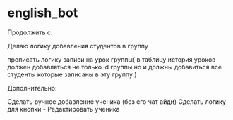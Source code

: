 # english_bot


Продолжить с:

Делаю логику добавления студентов в группу

прописать логику записи на урок группы(
в таблицу история уроков должен добавляться не только id группы но и должны
добавиться все студенты которые записаны в эту группу
)





Дополнительно:

Сделать ручное добавление ученика (без его чат айди)
Сделать логику для кнопки - Редактировать ученика